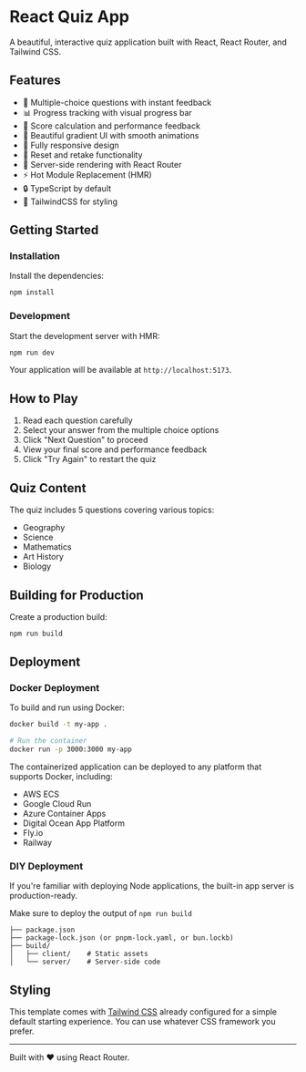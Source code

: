 # React Quiz App

A beautiful, interactive quiz application built with React, React Router, and Tailwind CSS.

## Features

- 📝 Multiple-choice questions with instant feedback
- 📊 Progress tracking with visual progress bar
- 🎯 Score calculation and performance feedback
- 🎨 Beautiful gradient UI with smooth animations
- 📱 Fully responsive design
- 🔄 Reset and retake functionality
- 🚀 Server-side rendering with React Router
- ⚡️ Hot Module Replacement (HMR)
- 🔒 TypeScript by default
- 🎉 TailwindCSS for styling

## Getting Started

### Installation

Install the dependencies:

```bash
npm install
```

### Development

Start the development server with HMR:

```bash
npm run dev
```

Your application will be available at `http://localhost:5173`.

## How to Play

1. Read each question carefully
2. Select your answer from the multiple choice options
3. Click "Next Question" to proceed
4. View your final score and performance feedback
5. Click "Try Again" to restart the quiz

## Quiz Content

The quiz includes 5 questions covering various topics:
- Geography
- Science
- Mathematics
- Art History
- Biology

## Building for Production

Create a production build:

```bash
npm run build
```

## Deployment

### Docker Deployment

To build and run using Docker:

```bash
docker build -t my-app .

# Run the container
docker run -p 3000:3000 my-app
```

The containerized application can be deployed to any platform that supports Docker, including:

- AWS ECS
- Google Cloud Run
- Azure Container Apps
- Digital Ocean App Platform
- Fly.io
- Railway

### DIY Deployment

If you're familiar with deploying Node applications, the built-in app server is production-ready.

Make sure to deploy the output of `npm run build`

```
├── package.json
├── package-lock.json (or pnpm-lock.yaml, or bun.lockb)
├── build/
│   ├── client/    # Static assets
│   └── server/    # Server-side code
```

## Styling

This template comes with [Tailwind CSS](https://tailwindcss.com/) already configured for a simple default starting experience. You can use whatever CSS framework you prefer.

---

Built with ❤️ using React Router.
